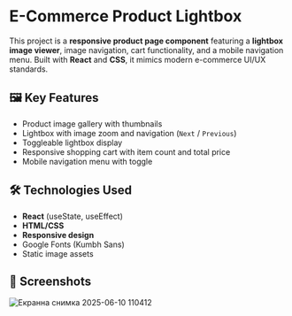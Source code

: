 # E-Commerce Product Lightbox

This project is a **responsive product page component** featuring a **lightbox image viewer**, image navigation, cart functionality, and a mobile navigation menu. Built with **React** and **CSS**, it mimics modern e-commerce UI/UX standards.

## 🖼 Key Features

- Product image gallery with thumbnails
- Lightbox with image zoom and navigation (`Next` / `Previous`)
- Toggleable lightbox display
- Responsive shopping cart with item count and total price
- Mobile navigation menu with toggle

## 🛠 Technologies Used

- **React** (useState, useEffect)
- **HTML/CSS**
- **Responsive design**
- Google Fonts (Kumbh Sans)
- Static image assets

## 📸 Screenshots

![Екранна снимка 2025-06-10 110412](https://github.com/user-attachments/assets/63d05e09-afe0-4b9c-95e4-601748bf9069)
